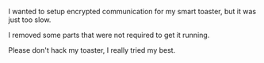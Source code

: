 I wanted to setup encrypted communication for my smart toaster, but it was just too slow.

I removed some parts that were not required to get it running.

Please don't hack my toaster, I really tried my best.
